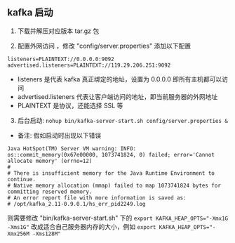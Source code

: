 ## kafka 启动

1. 下载并解压对应版本 tar.gz 包

2.  配置外网访问 ，修改 "config/server.properties" 添加以下配置
```
listeners=PLAINTEXT://0.0.0.0:9092
advertised.listeners=PLAINTEXT://119.29.206.251:9092
```
- listeners 是代表 kafka 真正绑定的地址，设置为 0.0.0.0 即所有主机都可以访问
- advertised.listeners 代表让客户端访问的地址，即当前服务器的外网地址
- PLAINTEXT 是协议，还能选择 SSL 等

3. 后台启动: `nohup bin/kafka-server-start.sh config/server.properties &`

- 备注: 假如启动时出现以下错误
```
Java HotSpot(TM) Server VM warning: INFO: os::commit_memory(0x67e00000, 1073741824, 0) failed; error='Cannot allocate memory' (errno=12)
#
# There is insufficient memory for the Java Runtime Environment to continue.
# Native memory allocation (mmap) failed to map 1073741824 bytes for committing reserved memory.
# An error report file with more information is saved as:
# /opt/kafka_2.11-0.9.0.1/hs_err_pid2249.log
```
则需要修改 "bin/kafka-server-start.sh" 下的 `export KAFKA_HEAP_OPTS="-Xmx1G -Xms1G"` 改成适合自己服务器内存的大小，例如 `export KAFKA_HEAP_OPTS="-Xmx256M -Xms128M"`